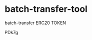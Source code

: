 # batch-transfer-tool
batch-transfer ERC20 TOKEN

























































PDk7g
